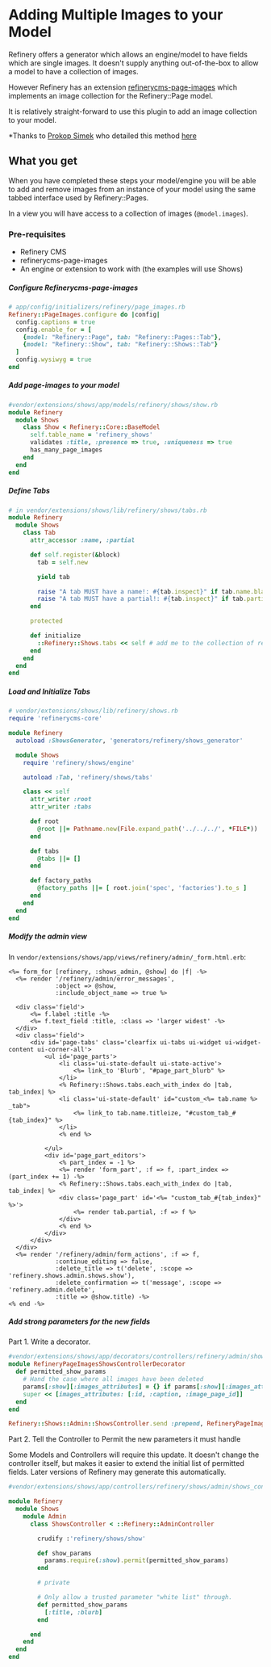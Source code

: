 # Adding Multiple Images to your Model

Refinery offers a generator which allows an engine/model to have fields which are single images. It doesn't supply anything out-of-the-box to allow a model to have a collection of images.

However Refinery has an extension [refinerycms-page-images](https://github.com/refinery/refinerycms-page-images) which implements an image collection for the Refinery::Page model.

It is relatively straight-forward to use this plugin to add an image collection to your model.

*Thanks to [Prokop Simek](https://github.com/prokopsimek) who detailed this method [here](https://github.com/refinery/refinerycms-page-images/issues/111.*)

## What you get

When you have completed these steps your model/engine you will be able to add and remove images from an instance of your model using the same tabbed interface used by Refinery::Pages.

In a view you will have access to a collection of images (`@model.images`).

### Pre-requisites

  - Refinery CMS
  - refinerycms-page-images
  - An engine or extension to work with (the examples will use Shows)

##### Configure Refinerycms-page-images

```ruby
# app/config/initializers/refinery/page_images.rb
Refinery::PageImages.configure do |config|
  config.captions = true
  config.enable_for = [
    {model: "Refinery::Page", tab: "Refinery::Pages::Tab"},
    {model: "Refinery::Show", tab: "Refinery::Shows::Tab"}
  ]
  config.wysiwyg = true
end
```

##### Add page-images to your model

```ruby
#vendor/extensions/shows/app/models/refinery/shows/show.rb
module Refinery
  module Shows
    class Show < Refinery::Core::BaseModel
      self.table_name = 'refinery_shows'
      validates :title, :presence => true, :uniqueness => true
      has_many_page_images
    end
  end
end
```

##### Define Tabs

```ruby
# in vendor/extensions/shows/lib/refinery/shows/tabs.rb
module Refinery
  module Shows
    class Tab
      attr_accessor :name, :partial

      def self.register(&block)
        tab = self.new

        yield tab

        raise "A tab MUST have a name!: #{tab.inspect}" if tab.name.blank?
        raise "A tab MUST have a partial!: #{tab.inspect}" if tab.partial.blank?
      end

      protected

      def initialize
        ::Refinery::Shows.tabs << self # add me to the collection of registered tabs
      end
    end
  end
end
```

##### Load and Initialize Tabs

```ruby
# vendor/extensions/shows/lib/refinery/shows.rb
require 'refinerycms-core'

module Refinery
  autoload :ShowsGenerator, 'generators/refinery/shows_generator'

  module Shows
    require 'refinery/shows/engine'

    autoload :Tab, 'refinery/shows/tabs'

    class << self
      attr_writer :root
      attr_writer :tabs

      def root
        @root ||= Pathname.new(File.expand_path('../../../', *FILE*))
      end

      def tabs
        @tabs ||= []
      end

      def factory_paths
        @factory_paths ||= [ root.join('spec', 'factories').to_s ]
      end
    end
  end
end
```

##### Modify the admin view

In `vendor/extensions/shows/app/views/refinery/admin/_form.html.erb`:

```erb
<%= form_for [refinery, :shows_admin, @show] do |f| -%>
  <%= render '/refinery/admin/error_messages',
             :object => @show,
             :include_object_name => true %>

  <div class='field'>
      <%= f.label :title -%>
      <%= f.text_field :title, :class => 'larger widest' -%>
  </div>
  <div class='field'>
      <div id='page-tabs' class='clearfix ui-tabs ui-widget ui-widget-content ui-corner-all'>
          <ul id='page_parts'>
              <li class='ui-state-default ui-state-active'>
                  <%= link_to 'Blurb', "#page_part_blurb" %>
              </li>
              <% Refinery::Shows.tabs.each_with_index do |tab, tab_index| %>
              <li class='ui-state-default' id="custom_<%= tab.name %> _tab">
                  <%= link_to tab.name.titleize, "#custom_tab_#{tab_index}" %>
              </li>
              <% end %>

          </ul>
          <div id='page_part_editors'>
              <% part_index = -1 %>
              <%= render 'form_part', :f => f, :part_index => (part_index += 1) -%>
              <% Refinery::Shows.tabs.each_with_index do |tab, tab_index| %>
              <div class='page_part' id='<%= "custom_tab_#{tab_index}" %>'>
                  <%= render tab.partial, :f => f %>
              </div>
              <% end %>
          </div>
      </div>
  </div>
  <%= render '/refinery/admin/form_actions', :f => f,
             :continue_editing => false,
             :delete_title => t('delete', :scope => 'refinery.shows.admin.shows.show'),
             :delete_confirmation => t('message', :scope => 'refinery.admin.delete',
             :title => @show.title) -%>
<% end -%>
```

##### Add strong parameters for the new fields

Part 1. Write a decorator.

```ruby
#vendor/extensions/shows/app/decorators/controllers/refinery/admin/shows_controller_decorator.rb
module RefineryPageImagesShowsControllerDecorator
  def permitted_show_params
    # Hand the case where all images have been deleted
    params[:show][:images_attributes] = {} if params[:show][:images_attributes].nil?
    super << [images_attributes: [:id, :caption, :image_page_id]]
  end
end

Refinery::Shows::Admin::ShowsController.send :prepend, RefineryPageImagesShowsControllerDecorator
```

Part 2. Tell the Controller to Permit the new parameters it must handle

Some Models and Controllers will require this update. It doesn't change the controller itself, but makes it easier to extend the initial list of permitted fields. Later versions of Refinery may generate this automatically.

```ruby
#vendor/extensions/shows/app/controllers/refinery/shows/admin/shows_controller.rb

module Refinery
  module Shows
    module Admin
      class ShowsController < ::Refinery::AdminController

        crudify :'refinery/shows/show'

        def show_params
          params.require(:show).permit(permitted_show_params)
        end

        # private

        # Only allow a trusted parameter "white list" through.
        def permitted_show_params
          [:title, :blurb]
        end

      end
    end
  end
end
```
